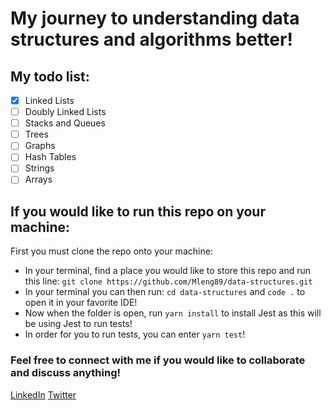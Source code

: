 # My journey to understanding data structures and algorithms better!

## My todo list:

- [x] Linked Lists
- [ ] Doubly Linked Lists
- [ ] Stacks and Queues
- [ ] Trees
- [ ] Graphs
- [ ] Hash Tables
- [ ] Strings
- [ ] Arrays

## If you would like to run this repo on your machine:

First you must clone the repo onto your machine:

- In your terminal, find a place you would like to store this repo and run this line: `git clone https://github.com/Mleng89/data-structures.git`
- In your terminal you can then run: `cd data-structures` and `code .` to open it in your favorite IDE!
- Now when the folder is open, run `yarn install` to install Jest as this will be using Jest to run tests!
- In order for you to run tests, you can enter `yarn test`!

### Feel free to connect with me if you would like to collaborate and discuss anything!

[LinkedIn](https://www.linkedin.com/in/matthew-leng/)
[Twitter](https://twitter.com/matthewleng)
